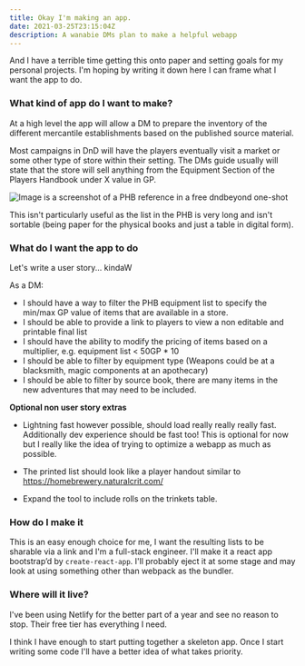 ```yaml
---
title: Okay I'm making an app.
date: 2021-03-25T23:15:04Z
description: A wanabie DMs plan to make a helpful webapp
---
```


And I have a terrible time getting this onto paper and setting goals for my personal projects. I'm hoping by writing it down here I can frame what I want the app to do.

### What kind of app do I want to make?
At a high level the app will allow a DM to prepare the inventory of the different mercantile establishments based on the published source material. 

Most campaigns in DnD will have the players eventually visit a market or some other type of store within their setting. The DMs guide usually will state that the store will sell anything from the Equipment Section of the Players Handbook under X value in GP. 

![Image is a screenshot of a PHB reference in a free dndbeyond one-shot](/images/dndbeyond-phb-reference.png)

This isn't particularly useful as the list in the PHB is very long and isn't sortable (being paper for the physical books and just a table in digital form). 

### What do I want the app to do

Let's write a user story... kindaW

As a DM:

- I should have a way to filter the PHB equipment list to specify the min/max GP value of items that are available in a store.
- I should be able to provide a link to players to view a non editable and printable final list
- I should have the ability to modify the pricing of items based on a multiplier, e.g. equipment list < 50GP * 10
- I should be able to filter by equipment type (Weapons could be at a blacksmith, magic components at an apothecary)
- I should be able to filter by source book, there are many items in the new adventures that may need to be included.

**Optional non user story extras**
- Lightning fast however possible, should load really really really fast. Additionally dev experience should be fast too! This is optional for now but I really like the idea of trying to optimize a webapp as much as possible.

- The printed list should look like a player handout similar to https://homebrewery.naturalcrit.com/

- Expand the tool to include rolls on the trinkets table.

### How do I make it
This is an easy enough choice for me, I want the resulting lists to be sharable via a link and I'm a full-stack engineer. I'll make it a react app bootstrap’d by `create-react-app`. I'll probably eject it at some stage and may look at using something other than webpack as the bundler.


### Where will it live?
I've been using Netlify for the better part of a year and see no reason to stop. Their free tier has everything I need.


I think I have enough to start putting together a skeleton app. Once I start writing some code I'll have a better idea of what takes priority.
